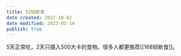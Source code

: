 ```yaml
---
title: 52轻断食
date created: 2022-10-02
date modified: 2023-03-14
publish: true
---
```


5天正常吃，2天只摄入500大卡的食物。很多人都更推荐[[168轻断食]]。